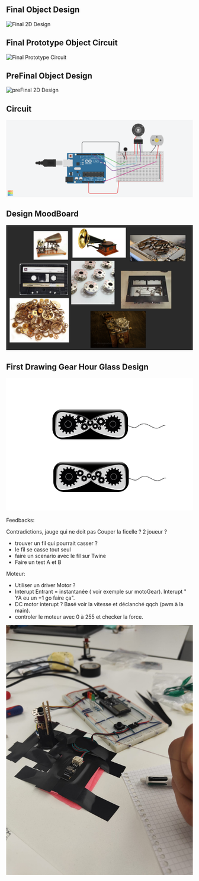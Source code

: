 ## Final Object Design
![Final 2D Design](Final-2D-Object-Design.png)

## Final Prototype Object Circuit
![Final Prototype Circuit](TimeRespect_FinalPrototype_BreadBoard.jpg)

## PreFinal Object Design
![preFinal 2D Design](PreFinal-Object-Design.png)

## Circuit
![Main Circuit](img/Object-Circuit.png)

## Design MoodBoard

![Moodboard](img/MoodBoard.png)

## First Drawing Gear Hour Glass Design

![Moodboard](img/Object-Design-GearHourGlass-Vector.png)



Feedbacks:

Contradictions, jauge qui ne doit pas
Couper la ficelle ? 
2 joueur ?

- trouver un fil qui pourrait casser ?
- le fil se casse tout seul
- faire un scenario avec le fil sur Twine
- Faire un test A et B 

Moteur:
- Utiliser un driver Motor ? 
- Interupt Entrant = instantanée ( voir exemple sur motoGear). Interupt " YA eu un +1 go faire ça".
- DC motor interupt ? Basé voir la vitesse et déclanché qqch (pwm à la main).
- controler le moteur avec 0 à 255 et checker la force.

![TestingPrototype](img/PrototypingTest.jpeg)






